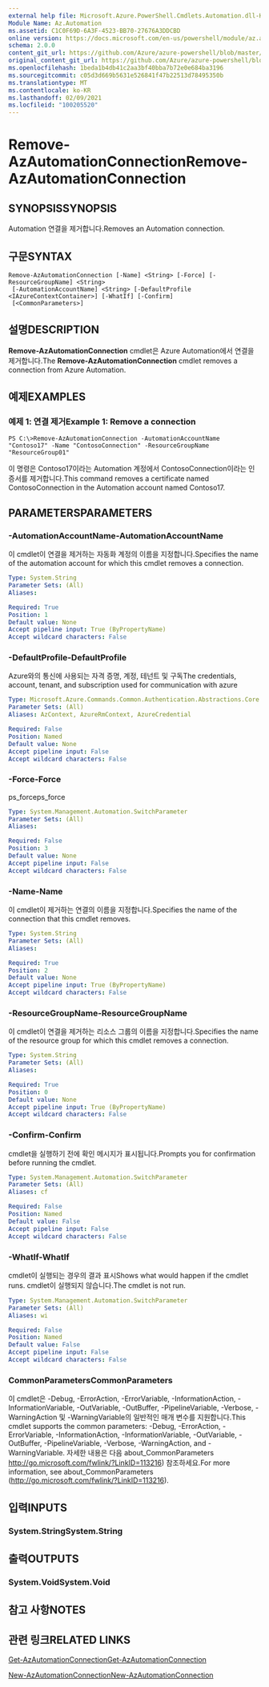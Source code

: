 ```yaml
---
external help file: Microsoft.Azure.PowerShell.Cmdlets.Automation.dll-Help.xml
Module Name: Az.Automation
ms.assetid: C1C0F69D-6A3F-4523-BB70-27676A3DDCBD
online version: https://docs.microsoft.com/en-us/powershell/module/az.automation/remove-azautomationconnection
schema: 2.0.0
content_git_url: https://github.com/Azure/azure-powershell/blob/master/src/Automation/Automation/help/Remove-AzAutomationConnection.md
original_content_git_url: https://github.com/Azure/azure-powershell/blob/master/src/Automation/Automation/help/Remove-AzAutomationConnection.md
ms.openlocfilehash: 1beda1b4db41c2aa3bf40bba7b72e0e684ba3196
ms.sourcegitcommit: c05d3d669b5631e526841f47b22513d78495350b
ms.translationtype: MT
ms.contentlocale: ko-KR
ms.lasthandoff: 02/09/2021
ms.locfileid: "100205520"
---
```

# <span data-ttu-id="aedb3-101">Remove-AzAutomationConnection</span><span class="sxs-lookup"><span data-stu-id="aedb3-101">Remove-AzAutomationConnection</span></span>

## <span data-ttu-id="aedb3-102">SYNOPSIS</span><span class="sxs-lookup"><span data-stu-id="aedb3-102">SYNOPSIS</span></span>
<span data-ttu-id="aedb3-103">Automation 연결을 제거합니다.</span><span class="sxs-lookup"><span data-stu-id="aedb3-103">Removes an Automation connection.</span></span>

## <span data-ttu-id="aedb3-104">구문</span><span class="sxs-lookup"><span data-stu-id="aedb3-104">SYNTAX</span></span>

```
Remove-AzAutomationConnection [-Name] <String> [-Force] [-ResourceGroupName] <String>
 [-AutomationAccountName] <String> [-DefaultProfile <IAzureContextContainer>] [-WhatIf] [-Confirm]
 [<CommonParameters>]
```

## <span data-ttu-id="aedb3-105">설명</span><span class="sxs-lookup"><span data-stu-id="aedb3-105">DESCRIPTION</span></span>
<span data-ttu-id="aedb3-106">**Remove-AzAutomationConnection** cmdlet은 Azure Automation에서 연결을 제거합니다.</span><span class="sxs-lookup"><span data-stu-id="aedb3-106">The **Remove-AzAutomationConnection** cmdlet removes a connection from Azure Automation.</span></span>

## <span data-ttu-id="aedb3-107">예제</span><span class="sxs-lookup"><span data-stu-id="aedb3-107">EXAMPLES</span></span>

### <span data-ttu-id="aedb3-108">예제 1: 연결 제거</span><span class="sxs-lookup"><span data-stu-id="aedb3-108">Example 1: Remove a connection</span></span>
```
PS C:\>Remove-AzAutomationConnection -AutomationAccountName "Contoso17" -Name "ContosoConnection" -ResourceGroupName "ResourceGroup01"
```

<span data-ttu-id="aedb3-109">이 명령은 Contoso17이라는 Automation 계정에서 ContosoConnection이라는 인증서를 제거합니다.</span><span class="sxs-lookup"><span data-stu-id="aedb3-109">This command removes a certificate named ContosoConnection in the Automation account named Contoso17.</span></span>

## <span data-ttu-id="aedb3-110">PARAMETERS</span><span class="sxs-lookup"><span data-stu-id="aedb3-110">PARAMETERS</span></span>

### <span data-ttu-id="aedb3-111">-AutomationAccountName</span><span class="sxs-lookup"><span data-stu-id="aedb3-111">-AutomationAccountName</span></span>
<span data-ttu-id="aedb3-112">이 cmdlet이 연결을 제거하는 자동화 계정의 이름을 지정합니다.</span><span class="sxs-lookup"><span data-stu-id="aedb3-112">Specifies the name of the automation account for which this cmdlet removes a connection.</span></span>

```yaml
Type: System.String
Parameter Sets: (All)
Aliases:

Required: True
Position: 1
Default value: None
Accept pipeline input: True (ByPropertyName)
Accept wildcard characters: False
```

### <span data-ttu-id="aedb3-113">-DefaultProfile</span><span class="sxs-lookup"><span data-stu-id="aedb3-113">-DefaultProfile</span></span>
<span data-ttu-id="aedb3-114">Azure와의 통신에 사용되는 자격 증명, 계정, 테넌트 및 구독</span><span class="sxs-lookup"><span data-stu-id="aedb3-114">The credentials, account, tenant, and subscription used for communication with azure</span></span>

```yaml
Type: Microsoft.Azure.Commands.Common.Authentication.Abstractions.Core.IAzureContextContainer
Parameter Sets: (All)
Aliases: AzContext, AzureRmContext, AzureCredential

Required: False
Position: Named
Default value: None
Accept pipeline input: False
Accept wildcard characters: False
```

### <span data-ttu-id="aedb3-115">-Force</span><span class="sxs-lookup"><span data-stu-id="aedb3-115">-Force</span></span>
<span data-ttu-id="aedb3-116">ps_force</span><span class="sxs-lookup"><span data-stu-id="aedb3-116">ps_force</span></span>

```yaml
Type: System.Management.Automation.SwitchParameter
Parameter Sets: (All)
Aliases:

Required: False
Position: 3
Default value: None
Accept pipeline input: False
Accept wildcard characters: False
```

### <span data-ttu-id="aedb3-117">-Name</span><span class="sxs-lookup"><span data-stu-id="aedb3-117">-Name</span></span>
<span data-ttu-id="aedb3-118">이 cmdlet이 제거하는 연결의 이름을 지정합니다.</span><span class="sxs-lookup"><span data-stu-id="aedb3-118">Specifies the name of the connection that this cmdlet removes.</span></span>

```yaml
Type: System.String
Parameter Sets: (All)
Aliases:

Required: True
Position: 2
Default value: None
Accept pipeline input: True (ByPropertyName)
Accept wildcard characters: False
```

### <span data-ttu-id="aedb3-119">-ResourceGroupName</span><span class="sxs-lookup"><span data-stu-id="aedb3-119">-ResourceGroupName</span></span>
<span data-ttu-id="aedb3-120">이 cmdlet이 연결을 제거하는 리소스 그룹의 이름을 지정합니다.</span><span class="sxs-lookup"><span data-stu-id="aedb3-120">Specifies the name of the resource group for which this cmdlet removes a connection.</span></span>

```yaml
Type: System.String
Parameter Sets: (All)
Aliases:

Required: True
Position: 0
Default value: None
Accept pipeline input: True (ByPropertyName)
Accept wildcard characters: False
```

### <span data-ttu-id="aedb3-121">-Confirm</span><span class="sxs-lookup"><span data-stu-id="aedb3-121">-Confirm</span></span>
<span data-ttu-id="aedb3-122">cmdlet을 실행하기 전에 확인 메시지가 표시됩니다.</span><span class="sxs-lookup"><span data-stu-id="aedb3-122">Prompts you for confirmation before running the cmdlet.</span></span>

```yaml
Type: System.Management.Automation.SwitchParameter
Parameter Sets: (All)
Aliases: cf

Required: False
Position: Named
Default value: False
Accept pipeline input: False
Accept wildcard characters: False
```

### <span data-ttu-id="aedb3-123">-WhatIf</span><span class="sxs-lookup"><span data-stu-id="aedb3-123">-WhatIf</span></span>
<span data-ttu-id="aedb3-124">cmdlet이 실행되는 경우의 결과 표시</span><span class="sxs-lookup"><span data-stu-id="aedb3-124">Shows what would happen if the cmdlet runs.</span></span>
<span data-ttu-id="aedb3-125">cmdlet이 실행되지 않습니다.</span><span class="sxs-lookup"><span data-stu-id="aedb3-125">The cmdlet is not run.</span></span>

```yaml
Type: System.Management.Automation.SwitchParameter
Parameter Sets: (All)
Aliases: wi

Required: False
Position: Named
Default value: False
Accept pipeline input: False
Accept wildcard characters: False
```

### <span data-ttu-id="aedb3-126">CommonParameters</span><span class="sxs-lookup"><span data-stu-id="aedb3-126">CommonParameters</span></span>
<span data-ttu-id="aedb3-127">이 cmdlet은 -Debug, -ErrorAction, -ErrorVariable, -InformationAction, -InformationVariable, -OutVariable, -OutBuffer, -PipelineVariable, -Verbose, -WarningAction 및 -WarningVariable의 일반적인 매개 변수를 지원합니다.</span><span class="sxs-lookup"><span data-stu-id="aedb3-127">This cmdlet supports the common parameters: -Debug, -ErrorAction, -ErrorVariable, -InformationAction, -InformationVariable, -OutVariable, -OutBuffer, -PipelineVariable, -Verbose, -WarningAction, and -WarningVariable.</span></span> <span data-ttu-id="aedb3-128">자세한 내용은 다음 about_CommonParameters http://go.microsoft.com/fwlink/?LinkID=113216) 참조하세요.</span><span class="sxs-lookup"><span data-stu-id="aedb3-128">For more information, see about_CommonParameters (http://go.microsoft.com/fwlink/?LinkID=113216).</span></span>

## <span data-ttu-id="aedb3-129">입력</span><span class="sxs-lookup"><span data-stu-id="aedb3-129">INPUTS</span></span>

### <span data-ttu-id="aedb3-130">System.String</span><span class="sxs-lookup"><span data-stu-id="aedb3-130">System.String</span></span>

## <span data-ttu-id="aedb3-131">출력</span><span class="sxs-lookup"><span data-stu-id="aedb3-131">OUTPUTS</span></span>

### <span data-ttu-id="aedb3-132">System.Void</span><span class="sxs-lookup"><span data-stu-id="aedb3-132">System.Void</span></span>

## <span data-ttu-id="aedb3-133">참고 사항</span><span class="sxs-lookup"><span data-stu-id="aedb3-133">NOTES</span></span>

## <span data-ttu-id="aedb3-134">관련 링크</span><span class="sxs-lookup"><span data-stu-id="aedb3-134">RELATED LINKS</span></span>

[<span data-ttu-id="aedb3-135">Get-AzAutomationConnection</span><span class="sxs-lookup"><span data-stu-id="aedb3-135">Get-AzAutomationConnection</span></span>](./Get-AzAutomationConnection.md)

[<span data-ttu-id="aedb3-136">New-AzAutomationConnection</span><span class="sxs-lookup"><span data-stu-id="aedb3-136">New-AzAutomationConnection</span></span>](./New-AzAutomationConnection.md)


